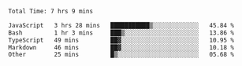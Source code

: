 <!--START_SECTION:waka-->

```txt
Total Time: 7 hrs 9 mins

JavaScript   3 hrs 28 mins   ███████████▒░░░░░░░░░░░░░   45.84 %
Bash         1 hr 3 mins     ███▒░░░░░░░░░░░░░░░░░░░░░   13.86 %
TypeScript   49 mins         ██▓░░░░░░░░░░░░░░░░░░░░░░   10.95 %
Markdown     46 mins         ██▓░░░░░░░░░░░░░░░░░░░░░░   10.18 %
Other        25 mins         █▒░░░░░░░░░░░░░░░░░░░░░░░   05.68 %
```

<!--END_SECTION:waka-->
